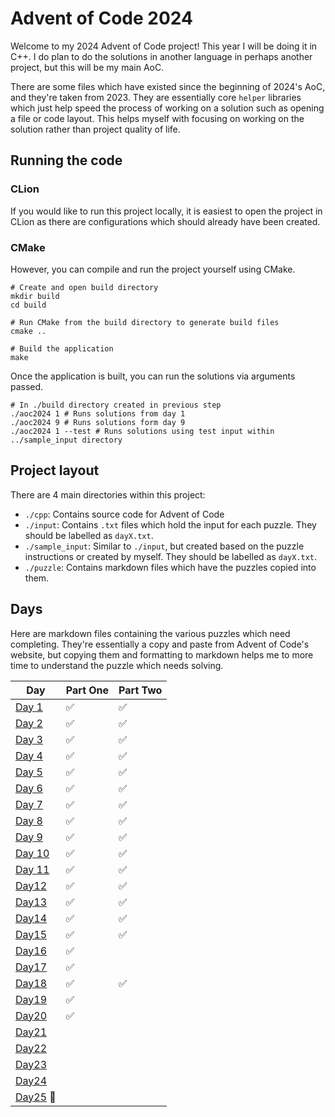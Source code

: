 # Advent of Code 2024

Welcome to my 2024 Advent of Code project! This year I will be doing it in C++. I do plan to do the solutions in another
language in perhaps another project, but this will be my main AoC.

There are some files which have existed since the beginning of 2024's AoC, and they're taken from 2023. They are
essentially
core `helper` libraries which just help speed the process of working on a solution such as opening a file or code
layout.
This helps myself with focusing on working on the solution rather than project quality of life.

## Running the code

### CLion

If you would like to run this project locally, it is easiest to open the project in CLion as there are configurations
which should already have been created.

### CMake

However, you can compile and run the project yourself using CMake.

```shell
# Create and open build directory
mkdir build
cd build

# Run CMake from the build directory to generate build files
cmake ..

# Build the application
make
```

Once the application is built, you can run the solutions via arguments passed.

```shell
# In ./build directory created in previous step
./aoc2024 1 # Runs solutions from day 1
./aoc2024 9 # Runs solutions form day 9
./aoc2024 1 --test # Runs solutions using test input within ../sample_input directory
```

## Project layout

There are 4 main directories within this project:

- `./cpp`: Contains source code for Advent of Code
- `./input`: Contains `.txt` files which hold the input for each puzzle. They should be labelled as `dayX.txt`.
- `./sample_input`: Similar to `./input`, but created based on the puzzle instructions or created by myself. They should
  be labelled as `dayX.txt`.
- `./puzzle`: Contains markdown files which have the puzzles copied into them.

## Days

Here are markdown files containing the various puzzles which need completing. They're essentially a copy and paste from
Advent of Code's website, but copying them and formatting to markdown helps me to more time to understand the puzzle
which
needs solving.

| Day                         | Part One | Part Two |
|-----------------------------|----------|----------|
| [Day 1](puzzle%2FDay1.md)   | ✅        | ✅        | 
| [Day 2](puzzle%2FDay2.md)   | ✅        | ✅        | 
| [Day 3](puzzle%2FDay3.md)   | ✅        | ✅        | 
| [Day 4](puzzle%2FDay4.md)   | ✅        | ✅        | 
| [Day 5](puzzle%2FDay5.md)   | ✅        | ✅        | 
| [Day 6](puzzle%2FDay6.md)   | ✅        | ✅        | 
| [Day 7](puzzle%2FDay7.md)   | ✅        | ✅        | 
| [Day 8](puzzle%2FDay8.md)   | ✅        | ✅        | 
| [Day 9](puzzle%2FDay9.md)   | ✅        | ✅        | 
| [Day 10](puzzle%2FDay10.md) | ✅        | ✅        | 
| [Day 11](puzzle%2FDay11.md) | ✅        | ✅        | 
| [Day12](puzzle/Day12.md)    | ✅        | ✅        | 
| [Day13](puzzle/Day13.md)    | ✅        | ✅        | 
| [Day14](puzzle/Day14.md)    | ✅        | ✅        | 
| [Day15](puzzle/Day15.md)    | ✅        | ✅        | 
| [Day16](puzzle/Day16.md)    | ✅        |          |
| [Day17](puzzle/Day17.md)    | ✅        |          |
| [Day18](puzzle/Day18.md)    | ✅        | ✅        |
| [Day19](puzzle/Day19.md)    | ✅        |          |
| [Day20](puzzle/Day20.md)    | ✅        |          |
| [Day21](puzzle/Day21.md)    |          |          |
| [Day22](puzzle/Day22.md)    |          |          |
| [Day23](puzzle/Day23.md)    |          |          |
| [Day24](puzzle/Day24.md)    |          |          |
| [Day25](puzzle/Day25.md) 🎄  |          |          |

